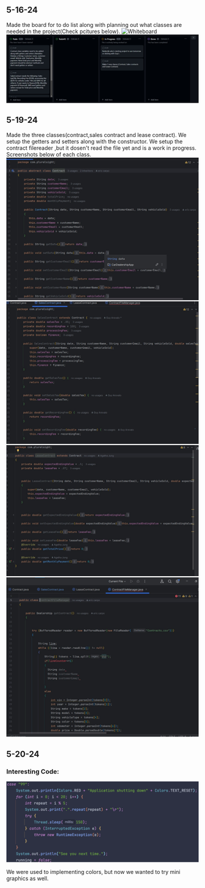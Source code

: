 ## 5-16-24
Made the board for to do list along with planning out what classes are needed in the project(Check pcitures below).
![Whiteboard](<White board pic.jpg>)
![To-Do List](Todolist.jpg)

## 5-19-24
Made the three classes(contract,sales contract and lease contract). We setup the getters and setters along with the constructor. We setup the contract filereader ,but it dosen't read the file yet and is a work in progress.
Screenshots below of each class.
![Contract](<contract screenshot.jpg>)
![Sales](<Sales contract screenshot.jpg>)
![Lease](<Lease Screenshot.jpg>)
![CSV Reader](<contract csv reader.jpg>)

## 5-20-24
### Interesting Code:
![QuitPage](<quitpage.png>)

We were used to implementing colors, but now we wanted to try mini graphics as well. 
 
